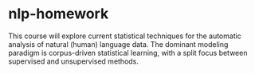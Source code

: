 # nlp-homework
This course will explore current statistical techniques for the automatic analysis of natural (human) language data. The dominant modeling paradigm is corpus-driven statistical learning, with a split focus between supervised and unsupervised methods.

